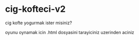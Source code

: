 # cig-kofteci-v2
cig kofte yogurmak ister misiniz?

oyunu oynamak icin .html dosyasini tarayiciniz uzerinden aciniz
